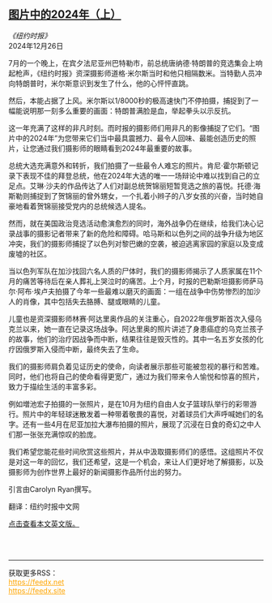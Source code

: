 <!--1735193222000-->
[图片中的2024年（上）](https://cn.nytimes.com/world/20241226/year-in-pictures-2024/)
------

<address>《纽约时报》</address><time pudate="2024-12-26 01:43:38" datetime="2024-12-26 01:43:38">2024年12月26日</time><section><p>7月的一个晚上，在宾夕法尼亚州巴特勒市，前总统唐纳德·特朗普的竞选集会上响起枪声，《纽约时报》资深摄影师道格·米尔斯当时和他只相隔数米。当特勤人员冲向特朗普时，米尔斯意识到发生了什么，他的心怦怦直跳。</p><p>然后，本能占据了上风。米尔斯以1/8000秒的极高速快门不停拍摄，捕捉到了一幅能说明那一刻多么重要的画面：特朗普满脸是血，举起拳头以示反抗。</p><p>这一年充满了这样的非凡时刻。而时报的摄影师们用非凡的影像捕捉了它们。“图片中的2024年”为您带来它们当中最具震撼力、最令人回味、最能创造历史的照片，让您通过我们摄影师的眼睛看到2024年最重要的故事。</p><p>总统大选充满意外和转折，我们拍摄了一些最令人难忘的照片。肯尼·霍尔斯顿记录下表现不佳的拜登总统，他在2024年大选的唯一一场辩论中难以找到自己的立足点。艾琳·沙夫的作品传达了人们对副总统贺锦丽短暂竞选之旅的喜悦。托德·海斯勒则捕捉到了贺锦丽的曾外甥女，一个扎着小辫子的八岁女孩的兴奋，当时她自豪地看着贺锦丽接受党内的总统候选人提名。</p><p>然而，就在美国政治竞选活动愈演愈烈的同时，海外战争仍在继续，给我们决心记录战事的摄影记者带来了新的危险和障碍。哈马斯和以色列之间的战争升级为地区冲突，我们的摄影师捕捉了以色列对黎巴嫩的空袭，被迫逃离家园的家庭以及变成废墟的社区。</p><p>当以色列军队在加沙找回六名人质的尸体时，我们的摄影师揭示了人质家属在11个月的痛苦等待后在亲人葬礼上哭泣时的痛苦。上个月，时报的巴勒斯坦摄影师萨马尔·阿布·埃卢夫拍摄了今年一些最难以磨灭的画面：一组在战争中伤势惨烈的加沙人的肖像，其中包括失去胳膊、腿或眼睛的儿童。</p><p>儿童也是资深摄影师林赛·阿达里奥作品的关注重心，自2022年俄罗斯首次入侵乌克兰以来，她一直在记录这场战争。阿达里奥的照片讲述了身患癌症的乌克兰孩子的故事，他们的治疗因战争而中断，结果往往是毁灭性的。其中一名五岁女孩的化疗因俄罗斯入侵而中断，最终失去了生命。</p><p>我们的摄影师肩负着见证历史的使命，向读者展示那些可能被忽视的暴行和苦难。同时，他们也将自己的使命看得更宽广，通过为我们带来令人愉悦和惊喜的照片，致力于描绘生活的丰富多彩。</p><p>例如増池宏子拍摄的一张照片，是在10月为纽约自由人女子篮球队举行的彩带游行。照片中的年轻球迷散发着一种带着敬畏的喜悦，对着球员们大声呼喊她们的名字。还有一些4月在尼亚加拉大瀑布拍摄的照片，展现了沉浸在日食的奇幻之中人们那一张张充满惊叹的脸庞。</p><p>我们希望您能花些时间欣赏这些照片，并从中汲取摄影师们的感悟。这组照片不仅是对这一年的回忆，我们还希望，这是一个机会，来让人们更好地了解摄影，以及摄影师为创作世界上最好的新闻摄影作品所付出的努力。</p></section><footer><p>引言由Carolyn Ryan撰写。</p><p>翻译：纽约时报中文网</p><p><a rel="nofollow" target="_blank" href="https://www.nytimes.com/interactive/2024/world/year-in-pictures.html">点击查看本文英文版。</a></p><br></footer><br><hr><div>获取更多RSS：<br><a href="https://feedx.net" style="color:orange" target="_blank">https://feedx.net</a> <br><a href="https://feedx.site" style="color:orange" target="_blank">https://feedx.site</a><br></div>
